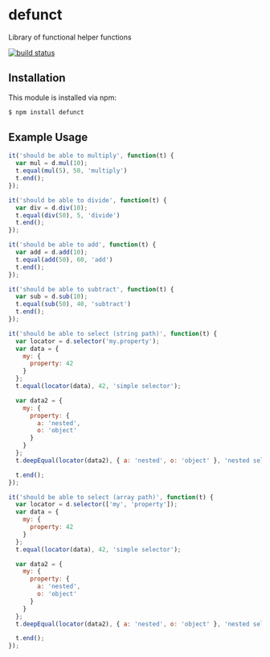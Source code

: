 # defunct

Library of functional helper functions

[![build status](https://secure.travis-ci.org/eugeneware/defunct.png)](http://travis-ci.org/eugeneware/defunct)

## Installation

This module is installed via npm:

``` bash
$ npm install defunct
```

## Example Usage

``` js
it('should be able to multiply', function(t) {
  var mul = d.mul(10);
  t.equal(mul(5), 50, 'multiply')
  t.end();
});

it('should be able to divide', function(t) {
  var div = d.div(10);
  t.equal(div(50), 5, 'divide')
  t.end();
});

it('should be able to add', function(t) {
  var add = d.add(10);
  t.equal(add(50), 60, 'add')
  t.end();
});

it('should be able to subtract', function(t) {
  var sub = d.sub(10);
  t.equal(sub(50), 40, 'subtract')
  t.end();
});

it('should be able to select (string path)', function(t) {
  var locator = d.selector('my.property');
  var data = {
    my: {
      property: 42
    }
  };
  t.equal(locator(data), 42, 'simple selector');

  var data2 = {
    my: {
      property: {
        a: 'nested',
        o: 'object'
      }
    }
  };
  t.deepEqual(locator(data2), { a: 'nested', o: 'object' }, 'nested selector');

  t.end();
});

it('should be able to select (array path)', function(t) {
  var locator = d.selector(['my', 'property']);
  var data = {
    my: {
      property: 42
    }
  };
  t.equal(locator(data), 42, 'simple selector');

  var data2 = {
    my: {
      property: {
        a: 'nested',
        o: 'object'
      }
    }
  };
  t.deepEqual(locator(data2), { a: 'nested', o: 'object' }, 'nested selector');

  t.end();
});
```
